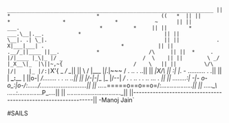 `___________________________________________________________________
||     *                            *                    ((   *  ||
||        *                 *                *            ~      ||
||                ___.                          *          *     ||
||       *    ___.\__|.__.           *                           ||
||            \__|. .| \_|.                                      ||
||            . X|___|___| .                         *           ||
||          .__/_||____ ||__.            *                /\     ||
||  *     .  |/|____ |_\|_ |/ _                          /  \    ||
||        \ _/ |_X__\|_  |\||~,~{                       /    \   ||
||         \/\ |/|    |_ |/:|`X'{                   _ _/      \__||
||          \ \/ |___ |_\|_.|~~~                   /    . .. . ..||
||         _|X/\ |___\|_ :| |_.                  - .......... . .||
||         | __\_:____ |  ||o-|            ___/........ . . .. ..||
||         |/_-|-_|__ \|_ |/--|       ____/  . . .. . . .. ... . ||
|| ........:| -|- o-o\_:_\|o-/:....../...........................||
|| ._._._._._\=\====o==o==o=/:.._._._._._._._._._._._._._._._._._||
|| _._._._._._\_\ ._._._._.:._._._._._._._._._._._._._.P_._._._._||
|| ._._._._._._._._._._._._._._._._._._._._._._._._._._._._._._._||
||---------------------------------------------------------------||
                                                -Manoj Jain`



#SAILS